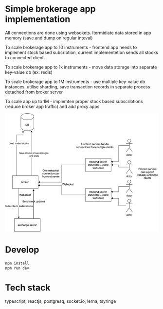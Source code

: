 # Simple brokerage app implementation

All connections are done using websokets.
Itermidiate data stored in app memory (save and dump on regular inteval)

To scale brokerage app to 10 instruments - frontend app needs to implement stock based subcribtion, current implementetion sends all stocks to connected client.

To scale brokerage app to 1k instruments - move data storage into separate key-value db (ex: redis)

To scale brokerage app to 1M instruments - use multiple key-value db instances, utilise sharding, save transaction records in separate process detached from broker server

To scale app up to 1M - implemten proper stock based subscribtions (reduce broker app traffic) and add proxy apps

![App diagram](./doc/schema.png)



# Develop
```bash
npm install
npm run dev
```

# Tech stack
typescript, reactjs, postgresq, socket.io, lerna, tsyringe